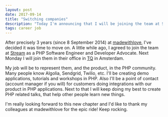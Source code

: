```yaml
---
layout: post
date: 2017-09-14
title: "Switching companies"
description: "Today I'm announcing that I will be joining the team at Stream next week."
tags: career job
---
```


After precisely 3 years (since 8 September 2014) at [madewithlove](https://madewithlove.be), I've decided it was time to move on.
A little while ago, I agreed to join the team at [Stream](https://getstream.io) as a PHP Software Engineer and Developer Advocate.
Next Monday I will join them in their office in [TQ](https://tq.co/) in Amsterdam.

My job will be to represent them, and the product, in the PHP community.
Many people know Algolia, Sendgrid, Twilio, etc. I'll be creating demo applications, tutorials and workshops in PHP.
Also I'll be a point of contact (account manager if you will) for customers doing integrations with our product in PHP applications.
Next to that I will keep doing my best to create PHP related talks, that help other people learn new things.

I'm really looking forward to this new chapter and I'd like to thank my colleagues at madewithlove for the epic ride! Keep rocking.
